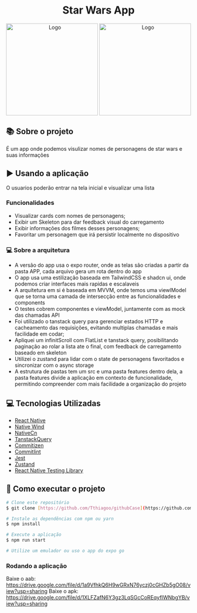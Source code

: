 <h1 align="center" justify="center">
    Star Wars App
  </h1>
  
  <div align="center">
      <img align="center" alt="Logo" title="#logo" width="250px" src="https://github.com/Tthiagoo/star-wars-app/assets/51219408/a97955e2-0f8f-45ad-8baf-1146010fe592">
       <img align="center" alt="Logo" title="#logo" width="250px" src="https://github.com/Tthiagoo/star-wars-app/assets/51219408/00068223-a92e-46c9-a04e-50a8d411f710">

  </div>

  
  ## :books: Sobre o projeto
	
É um app onde podemos visulizar nomes de personagens de star wars e suas informações

## :arrow_forward: Usando a aplicação
O usuarios poderão entrar na tela inicial e visualizar uma lista

### Funcionalidades
- Visualizar cards com nomes de personagens;
- Exibir um Skeleton para dar feedback visual do carregamento
- Exibir informações dos filmes desses personagens;
- Favoritar um personagem que irá persistir localmente no dispositivo

### :computer: Sobre a arquitetura
- A versão do app usa o expo router, onde as telas são criadas a partir da pasta APP, cada arquivo gera um rota dentro do app
- O app usa uma estilização baseada em TailwindCSS e shadcn ui, onde podemos criar interfaces mais rapidas e escalaveis
- A arquitetura em si é baseada em MVVM, onde temos uma viewlModel que se torna uma camada de intersecção entre as funcionalidades e components
- O testes cobrem componentes e viewModel, juntamente com as mock das chamadas API
- Foi utilizado o tanstack query para gerenciar estados HTTP e cacheamento das requisições, evitando multiplas chamadas e mais facilidade em codar;
- Apliquei um infinitScroll com FlatList e tanstack query, posibilitando paginação ao rolar a lista ate o final, com feedback de carregamento baseado em skeleton
- Utilizei o zustand para lidar com o state de personagens favoritados e sincronizar com o async storage
- A estrutura de pastas tem um src e uma pasta features dentro dela, a pasta features divide a aplicação em contexto de funcionalidade, permitindo compreender com mais facilidade a organização do projeto
  

## :computer: Tecnologias Utilizadas
- [React Native](https://reactnative.dev/)
- [Native Wind](https://www.nativewind.dev/)
- [NativeCn](https://nativecn.mintlify.app/introduction)
- [TanstackQuery](https://tanstack.com/query/latest)
- [Commitizen](https://github.com/commitizen/cz-cli)
- [Commitlint](https://commitlint.js.org/)
- [Jest](https://jestjs.io/pt-BR/)
- [Zustand](https://zustand-demo.pmnd.rs/)
- [React Native Testing Library](https://testing-library.com/docs/react-native-testing-library/intro/)

## 🚀 Como executar o projeto

```bash
# Clone este repositório
$ git clone [https://github.com/Tthiagoo/githubCase](https://github.com/Tthiagoo/star-wars-app)

# Instale as dependências com npm ou yarn
$ npm install

# Execute a aplicação
$ npm run start

# Utilize um emulador ou uso o app do expo go
```



### Rodando a aplicação
Baixe o aab: https://drive.google.com/file/d/1a9VfhkQ6H9wGRxN76yczj0cGHZb5gO08/view?usp=sharing
Baixe o apk: https://drive.google.com/file/d/1XLFZafN6Y3gz3LqSGcCoREqyfIWNbgYB/view?usp=sharing
  
